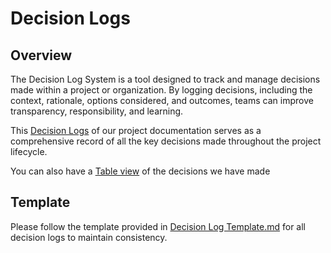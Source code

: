 # Decision Logs

## Overview
The Decision Log System is a tool designed to track and manage decisions made within a project or organization. By logging decisions, including the context, rationale, options considered, and outcomes, teams can improve transparency, responsibility, and learning. 

This [Decision Logs](/) of our project documentation serves as a comprehensive record of all the key decisions made throughout the project lifecycle. 

You can also have a [Table view](https://github.com/orgs/24-S1-2-C-Moral-Decisions/projects/3) of the decisions we have made

## Template
Please follow the template provided in [Decision Log Template.md](DecisionLogTemplate.md) for all decision logs to maintain consistency.